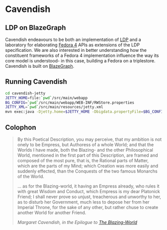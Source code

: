 # Cavendish
## LDP on BlazeGraph
Cavendish endeavours to be both an implementation of [LDP](https://www.w3.org/TR/ldp/) and a laboratory for elaborating [Fedora 4](http://duraspace.org/about_fedora) APIs as extensions of the LDP specification. We are also interested in better understanding how the constituent frameworks of a Fedora 4 implementation influence the way its core model is understood- in this case, building a Fedora on a triplestore. Cavendish is built on [BlazeGraph](https://www.blazegraph.com/).
## Running Cavendish
```bash
cd cavendish-jetty
JETTY_HOME=file:`pwd`/src/main/webapp
BG_CONFIG=`pwd`/src/main/webapp/WEB-INF/RWStore.properties
JETTY_XML=`pwd`/src/main/resources/jetty.xml
mvn exec:java -Djetty.home=$JETTY_HOME -Dbigdata.propertyFile=$BG_CONFIG -DjettyXml=$JETTY_XML
```
## Colophon
> By this Poetical Description, you may perceive, that my ambition is not onely to be Empress, but Authoress of a whole World;
> and that the Worlds I have made, both the Blazing- and the other Philosophical World, mentioned in the first part of this Description, are framed and composed of the most pure, that is, the Rational parts of Matter, which are the parts of my Mind;
> which Creation was more easily and suddenly effected, than the Conquests of the two famous Monarchs of the World.
>
> ... as for the Blazing-world, it having an Empress already, who rules it with great Wisdom and Conduct, which Empress is my dear Platonick Friend;
> I shall never prove so unjust, treacherous and unworthy to her, as to disturb her Government, much less to depose her from her Imperial Throne, for the sake of any other, but rather chuse to create another World for another Friend.
>
> <cite>Margaret Cavendish, in the Epilogue to [The Blazing-World](http://digital.library.upenn.edu/women/newcastle/blazing/blazing.html)</cite>
